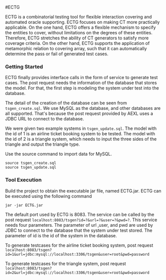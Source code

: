 #ECTG

ECTG is a combinatorial testing tool for flexible interaction covering and automated oracle supporting. ECTG  focuses on making CT more practically applicable. On the one hand, ECTG offers a flexible mechanism to specify the entities to cover, without limitations on the degrees of these entities. Therefore, ECTG stretches the ability of CT generators to satisfy more coverage criteria. On the other hand, ECTG supports the application of metamorphic relation to covering array, such that it can automatically determine the pass or fail of generated test cases. 

### Getting Started

ECTG finally provides interface calls in the form of service to generate test cases. The post request needs the information of the database that stores the model. For that, the first step is modeling the system under test into the database.

The detail of the creation of the database can be seen from `tsgen_create.sql`. We use MySQL as the database, and other databases are all supported. That's because the post request provided by AEXL uses a JDBC URL to connect to the database.

We were given two example systems in  `tsgen_update.sql`. The model with the id of 1 is an airline ticket booking system to be tested. The model with the id of 2 is a triangle system, which needs to input the three sides of the triangle and output the triangle type.

Use the source command to import data for MySQL.

```mysql
source tsgen_create.sql
source tsgen_update.sql
```

### Tool Execution

Build the project to obtain the executable jar file, named ECTG.jar. ECTG can be executed using the following command

```shell
jar -jar ECTG.jar
```

The default port used by ECTG is 8083. The service can be called by the post request `localhost:8083/tsgen?id=?&url=?&user=?&pwd=?`. This service needs four parameters. The parameter of url ,user, and pwd are used by JDBC to connect to the database that the system under test stored. The parameter of id is the id of the system in the database.

To generate testcases for the airline ticket booking system, post request `localhost:8083/tsgen?id=1&url=jdbc:mysql://localhost:3306/tsgen&user=root&pwd=password`

To generate testcases for the triangle system, post request `localhost:8083/tsgen?id=2&url=jdbc:mysql://localhost:3306/tsgen&user=root&pwd=password`
